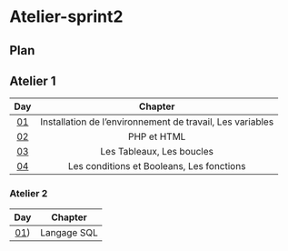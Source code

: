 # Atelier-sprint2


## Plan

## Atelier 1
| Day | Chapter |
|:---:|:---:|
| [01](./Atelier_01/01.md) | Installation de l’environnement de travail, Les variables  |
| [02](./Atelier_01/02.md) | PHP et HTML |
| [03](./Atelier_01/03.md) | Les Tableaux, Les boucles |
| [04](./Atelier_01/04.md) | Les conditions et Booleans, Les fonctions |

### Atelier 2

| Day | Chapter |
|:---:|:---:|
| [01](./Atelier_02/01.md)) | Langage SQL
